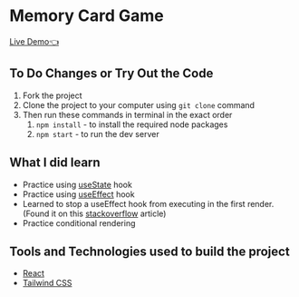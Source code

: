 # Memory Card Game

[Live Demo:point_left:](https://dulip-sameera.github.io/react-memory-card-game/)

## To Do Changes or Try Out the Code

1. Fork the project
2. Clone the project to your computer using `git clone` command
3. Then run these commands in terminal in the exact order
   1. `npm install` - to install the required node packages
   2. `npm start` - to run the dev server

## What I did learn

- Practice using [useState](https://reactjs.org/docs/hooks-state.html) hook
- Practice using [useEffect](https://reactjs.org/docs/hooks-effect.html) hook
- Learned to stop a useEffect hook from executing in the first render. (Found it on this [stackoverflow](https://stackoverflow.com/questions/53253940/make-react-useeffect-hook-not-run-on-initial-render) article)
- Practice conditional rendering

## Tools and Technologies used to build the project

- [React](https://reactjs.org/)
- [Tailwind CSS](https://tailwindcss.com/)
